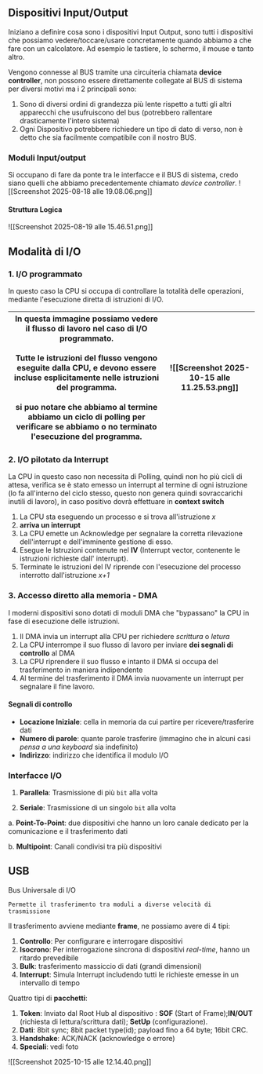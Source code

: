 ## Dispositivi Input/Output

Iniziano a definire cosa sono i dispositivi Input Output, sono tutti i dispositivi che possiamo vedere/toccare/usare concretamente quando abbiamo a che fare con un calcolatore.
Ad esempio le tastiere, lo schermo, il mouse e tanto altro.

Vengono connesse al BUS tramite una circuiteria chiamata **device controller**, non possono essere direttamente collegate al BUS di sistema per diversi motivi ma i 2 principali sono:
1. Sono di diversi ordini di grandezza più lente rispetto a tutti gli altri apparecchi che usufruiscono del bus (potrebbero rallentare drasticamente l'intero sistema)
2. Ogni Dispositivo potrebbere richiedere un tipo di dato di verso, non è detto che sia facilmente compatibile con il nostro BUS.

### Moduli Input/output

Si occupano di fare da ponte tra le interfacce e il BUS di sistema, credo siano quelli che abbiamo precedentemente chiamato *device controller*.
![[Screenshot 2025-08-18 alle 19.08.06.png]]
#### Struttura Logica
![[Screenshot 2025-08-19 alle 15.46.51.png]]

## Modalità di I/O

### 1. I/O programmato
In questo caso la CPU si occupa di controllare la totalità delle operazioni, mediante l'esecuzione diretta di istruzioni di I/O.

| In questa immagine possiamo vedere il flusso di lavoro nel caso di I/O programmato.<br><br>Tutte le istruzioni del flusso vengono eseguite dalla CPU, e devono essere incluse esplicitamente nelle istruzioni del programma.<br><br>si puo notare che abbiamo al termine abbiamo un ciclo di polling per verificare se abbiamo o no terminato l'esecuzione del programma. | ![[Screenshot 2025-10-15 alle 11.25.53.png]] |
| ------------------------------------------------------------------------------------------------------------------------------------------------------------------------------------------------------------------------------------------------------------------------------------------------------------------------------------------------------------------------- | -------------------------------------------- |

### 2. I/O pilotato da Interrupt

La CPU in questo caso non necessita di Polling, quindi non ho più cicli di attesa, verifica se è stato emesso un interrupt al termine di ogni istruzione (lo fa all'interno del ciclo stesso, questo non genera quindi sovraccarichi inutili di lavoro), in caso positivo dovrà effettuare in **context switch**

1. La CPU sta eseguendo un processo e si trova all'istruzione *x*
2. **arriva un interrupt**
3. La CPU emette un Acknowledge per segnalare la corretta rilevazione dell'interrupt e dell'imminente gestione di esso.
4. Esegue le Istruzioni contenute nel **IV** (Interrupt vector, contenente le istruzioni richieste dall' interrupt).
5. Terminate le istruzioni del IV riprende con l'esecuzione del processo interrotto dall'istruzione *x+1*

### 3. Accesso diretto alla memoria - DMA

I moderni dispositivi sono dotati di moduli DMA che "bypassano" la CPU in fase di esecuzione delle istruzioni.

1. Il DMA invia un interrupt alla CPU per richiedere *scrittura* o *letura*
2. La CPU interrompe il suo flusso di lavoro per inviare **dei segnali di controllo** al DMA
3. La CPU riprendere il suo flusso e intanto il DMA si occupa del trasferimento in maniera indipendente
4. Al termine del trasferimento il DMA invia nuovamente un interrupt per segnalare il fine lavoro.

#### Segnali di controllo
- **Locazione Iniziale**: cella in memoria da cui partire per ricevere/trasferire dati
- **Numero di parole**: quante parole trasferire (immagino che in alcuni casi *pensa a una keyboard* sia indefinito)
- **Indirizzo**: indirizzo che identifica il modulo I/O

### Interfacce I/O

1. **Parallela**: Trasmissione di più `bit` alla volta

2. **Seriale**: Trasmissione di un singolo `bit` alla volta

a. **Point-To-Point**: due dispositivi che hanno un loro canale dedicato per la comunicazione
	e il trasferimento dati 

b. **Multipoint**: Canali condivisi tra più dispositivi


## USB 
Bus Universale di I/O
```
Permette il trasferimento tra moduli a diverse velocità di trasmissione
```

Il trasferimento avviene mediante **frame**, ne possiamo avere di 4 tipi:

1. **Controllo**: Per configurare e interrogare dispositivi
2. **Isocrono**: Per interrogazione sincrona di dispositivi *real-time*, hanno  un ritardo prevedibile
3. **Bulk**: trasferimento massiccio di dati (grandi dimensioni)
4. **Interrupt**: Simula Interrupt includendo tutti le richieste emesse in un intervallo di tempo

Quattro tipi di **pacchetti**:

1. **Token**: Inviato dal Root Hub al dispositivo : **SOF** (Start of Frame);**IN/OUT** (richiesta di lettura/scrittura dati); **SetUp** (configurazione). 
2. **Dati**: 8bit sync; 8bit packet type(id); payload fino a 64 byte; 16bit CRC. 
3. **Handshake**: ACK/NACK (acknowledge o errore)
4. **Speciali**: vedi foto

![[Screenshot 2025-10-15 alle 12.14.40.png]]